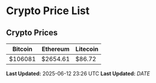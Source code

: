 # Crypto Price List

## Crypto Prices
| Bitcoin | Ethereum | Litecoin |
| ------- | -------- | -------- |
| $106081 | $2654.61 | $86.72 |
**Last Updated:** 2025-06-12 23:26 UTC
**Last Updated:** $DATE$
